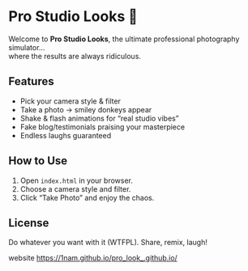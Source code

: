 # Pro Studio Looks 📸

Welcome to **Pro Studio Looks**, the ultimate professional photography simulator…  
where the results are always ridiculous.

## Features
- Pick your camera style & filter
- Take a photo → smiley donkeys appear
- Shake & flash animations for “real studio vibes”
- Fake blog/testimonials praising your masterpiece
- Endless laughs guaranteed

## How to Use
1. Open `index.html` in your browser.
2. Choose a camera style and filter.
3. Click “Take Photo” and enjoy the chaos.

## License
Do whatever you want with it (WTFPL). Share, remix, laugh!

website
https://1nam.github.io/pro_look_.github.io/
